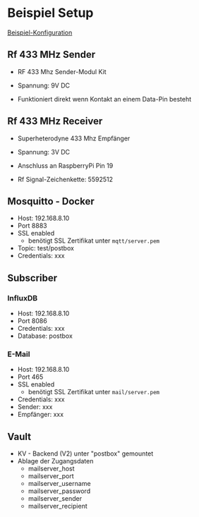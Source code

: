 # Beispiel Setup

[Beispiel-Konfiguration](config.ini)

## Rf 433 MHz Sender

- RF 433 Mhz Sender-Modul Kit
- Spannung: 9V DC

- Funktioniert direkt wenn Kontakt an einem Data-Pin besteht

## Rf 433 MHz Receiver

- Superheterodyne 433 Mhz Empfänger
- Spannung: 3V DC

- Anschluss an RaspberryPi Pin 19
- Rf Signal-Zeichenkette: 5592512 

## Mosquitto - Docker

- Host: 192.168.8.10
- Port 8883
- SSL enabled
  - benötigt SSL Zertifikat unter `mqtt/server.pem`
- Topic: test/postbox
- Credentials: xxx

## Subscriber

### InfluxDB

- Host: 192.168.8.10
- Port 8086
- Credentials: xxx
- Database: postbox

### E-Mail

- Host: 192.168.8.10
- Port 465
- SSL enabled
  - benötigt SSL Zertifikat unter `mail/server.pem`
- Credentials: xxx
- Sender: xxx
- Empfänger: xxx

## Vault

- KV - Backend (V2) unter "postbox" gemountet
- Ablage der Zugangsdaten
  - mailserver_host  
  - mailserver_port  
  - mailserver_username  
  - mailserver_password  
  - mailserver_sender  
  - mailserver_recipient  

